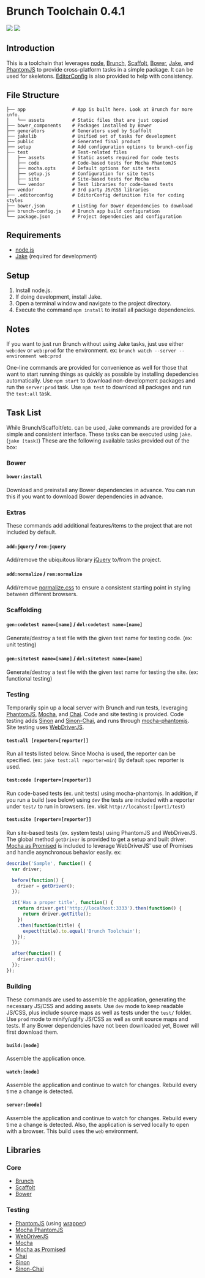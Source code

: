 # Brunch Toolchain 0.4.1

[<img src="https://david-dm.org/jupl/brunch-toolchain.png"/>](https://david-dm.org/jupl/brunch-toolchain)
[<img src="https://david-dm.org/jupl/brunch-toolchain/dev-status.png"/>](https://david-dm.org/jupl/brunch-toolchain#info=devDependencies)


## Introduction

This is a toolchain that leverages [node](http://nodejs.org), [Brunch](http://brunch.io), [Scaffolt](https://github.com/paulmillr/scaffolt), [Bower](http://bower.io/), [Jake](https://github.com/mde/jake), and [PhantomJS](http://phantomjs.org/) to provide cross-platform tasks in a simple package. It can be used for skeletons. [EditorConfig](http://editorconfig.org/) is also provided to help with consistency.


## File Structure

    ├── app                 # App is built here. Look at Brunch for more info.
    │   └── assets          # Static files that are just copied
    ├── bower_components    # Packages installed by Bower
    ├── generators          # Generators used by Scaffolt
    ├── jakelib             # Unified set of tasks for development
    ├── public              # Generated final product
    ├── setup               # Add configuration options to brunch-config
    ├── test                # Test-related files
    │   ├── assets          # Static assets required for code tests
    │   ├── code            # Code-based tests for Mocha PhantomJS
    │   ├── mocha.opts      # Default options for site tests
    │   ├── setup.js        # Configuration for site tests
    │   ├── site            # Site-based tests for Mocha
    │   └── vendor          # Test libraries for code-based tests
    ├── vendor              # 3rd party JS/CSS libraries
    ├── .editorconfig       # EditorConfig definition file for coding styles
    ├── bower.json          # Listing for Bower dependencies to download
    ├── brunch-config.js    # Brunch app build configuration
    └── package.json        # Project dependencies and configuration


## Requirements
- [node.js](http://nodejs.org)
- [Jake](https://github.com/mde/jake#installing-with-npm) (required for development)


## Setup

1. Install node.js.
2. If doing development, install Jake.
4. Open a terminal window and navigate to the project directory.
5. Execute the command `npm install` to install all package dependencies.


## Notes
If you want to just run Brunch without using Jake tasks, just use either `web:dev` or `web:prod` for the environment. ex: `brunch watch --server --environment web:prod`

One-line commands are provided for convenience as well for those that want to start running things as quickly as possible by installing depedencies automatically. Use `npm start` to download non-development packages and run the `server:prod` task. Use `npm test` to download all packages and run the `test:all` task.


## Task List
While Brunch/Scaffolt/etc. can be used, Jake commands are provided for a simple and consistent interface. These tasks can be executed using `jake`. (`jake [task]`) These are the following available tasks provided out of the box:


### Bower

#### `bower:install`
Download and preinstall any Bower dependencies in advance. You can run this if you want to download Bower dependencies in advance.


### Extras
These commands add additional features/items to the project that are not included by default.

#### `add:jquery` / `rem:jquery`
Add/remove the ubiquitous library [jQuery](http://jquery.com/) to/from the project.

#### `add:normalize` / `rem:normalize`
Add/remove [normalize.css](http://necolas.github.io/normalize.css/) to ensure a consistent starting point in styling between different browsers.


### Scaffolding

#### `gen:codetest name=[name]` / `del:codetest name=[name]`
Generate/destroy a test file with the given test name for testing code. (ex: unit testing)

#### `gen:sitetest name=[name]` / `del:sitetest name=[name]`
Generate/destroy a test file with the given test name for testing the site. (ex: functional testing)


### Testing
Temporarily spin up a local server with Brunch and run tests, leveraging [PhantomJS](http://phantomjs.org/), [Mocha](http://visionmedia.github.io/mocha/), and [Chai](http://chaijs.com/). Code and site testing is provided. Code testing adds [Sinon](http://sinonjs.org/) and [Sinon-Chai](https://github.com/domenic/sinon-chai), and runs through [mocha-phantomjs](http://metaskills.net/mocha-phantomjs/). Site testing uses [WebDriverJS](https://github.com/camme/webdriverjs).

#### `test:all [reporter=[reporter]]`
Run all tests listed below. Since Mocha is used, the reporter can be specified. (ex: `jake test:all reporter=min`) By default `spec` reporter is used.

#### `test:code [reporter=[reporter]]`
Run code-based tests (ex. unit tests) using mocha-phantomjs. In addition, if you run a build (see below) using `dev` the tests are included with a reporter under `test/` to run in browsers. (ex. visit `http://locahost:[port]/test`)

#### `test:site [reporter=[reporter]]`
Run site-based tests (ex. system tests) using PhantomJS and WebDriverJS. The global method `getDriver` is provided to get a setup and built driver. [Mocha as Promised](https://github.com/domenic/mocha-as-promised) is included to leverage WebDriverJS' use of Promises and handle asynchronous behavior easily. ex:

```js
describe('Sample', function() {
  var driver;

  before(function() {
    driver = getDriver();
  });

  it('Has a proper title', function() {
    return driver.get('http://localhost:3333').then(function() {
      return driver.getTitle();
    })
    .then(function(title) {
      expect(title).to.equal('Brunch Toolchain');
    });
  });

  after(function() {
    driver.quit();
  });
});
```


### Building
These commands are used to assemble the application, generating the necessary JS/CSS and adding assets. Use `dev` mode to keep readable JS/CSS, plus include source maps as well as tests under the `test/` folder. Use `prod` mode to minify/uglify JS/CSS as well as omit source maps and tests. If any Bower dependencies have not been downloaded yet, Bower will first download them.

#### `build:[mode]`
Assemble the application once.

#### `watch:[mode]`
Assemble the application and continue to watch for changes. Rebuild every time a change is detected.

#### `server:[mode]`
Assemble the application and continue to watch for changes. Rebuild every time a change is detected. Also, the application is served locally to open with a browser. This build uses the `web` environment.


## Libraries

### Core
- [Brunch](http://brunch.io)
- [Scaffolt](https://github.com/paulmillr/scaffolt)
- [Bower](http://bower.io/)

### Testing
- [PhantomJS](http://phantomjs.org/) (using [wrapper](https://github.com/Obvious/phantomjs))
- [Mocha PhantomJS](http://metaskills.net/mocha-phantomjs/)
- [WebDriverJS](https://code.google.com/p/selenium/wiki/WebDriverJs)
- [Mocha](http://visionmedia.github.com/mocha/)
- [Mocha as Promised](https://github.com/domenic/mocha-as-promised)
- [Chai](http://chaijs.com/)
- [Sinon](http://sinonjs.org/)
- [Sinon-Chai](https://github.com/domenic/sinon-chai)
